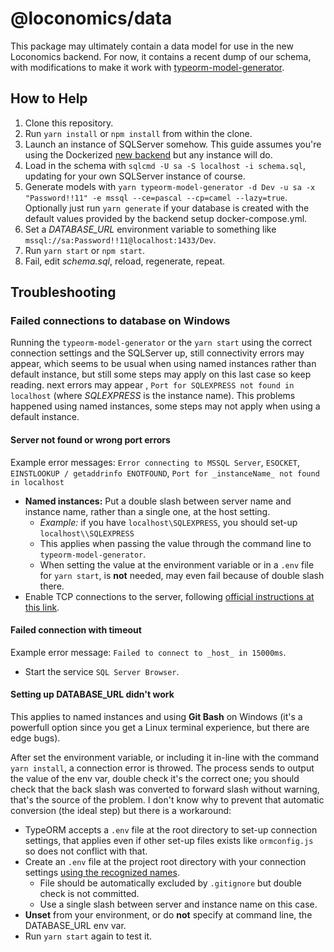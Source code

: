 # @loconomics/data

This package may ultimately contain a data model for use in the new Loconomics backend. For now, it contains a recent dump of our schema, with modifications to make it work with [typeorm-model-generator](https://github.com/Kononnable/typeorm-model-generator).

## How to Help

1. Clone this repository.
2. Run `yarn install` or `npm install` from within the clone.
3. Launch an instance of SQLServer somehow. This guide assumes you're using the Dockerized [new backend](https://github.com/loconomics/loconomics-backend) but any instance will do.
4. Load in the schema with `sqlcmd -U sa -S localhost -i schema.sql`, updating for your own SQLServer instance of course.
5. Generate models with `yarn typeorm-model-generator -d Dev -u sa -x "Password!!11" -e mssql --ce=pascal --cp=camel --lazy=true`. Optionally just run `yarn generate` if your database is created with the default values provided by the backend setup docker-compose.yml.
6. Set a _DATABASE_URL_ environment variable to something like `mssql://sa:Password!!11@localhost:1433/Dev`.
7. Run `yarn start` or `npm start`.
8. Fail, edit _schema.sql_, reload, regenerate, repeat.

## Troubleshooting
### Failed connections to database on Windows
Running the `typeorm-model-generator` or the `yarn start` using the correct connection settings and the SQLServer up, still connectivity errors may appear, which seems to be usual when using named instances rather than default instance, but still some steps may apply on this last case so keep reading.
 next errors may appear , `Port for SQLEXPRESS not found in localhost` (where *SQLEXPRESS* is the instance name). This problems happened using named instances, some steps may not apply when using a default instance.

#### Server not found or wrong port errors
Example error messages: `Error connecting to MSSQL Server`, `ESOCKET`, `EINSTLOOKUP / getaddrinfo ENOTFOUND`, `Port for _instanceName_ not found in localhost`
- **Named instances:** Put a double slash between server name and instance name, rather than a single one, at the host setting.
  - *Example:* if you have `localhost\SQLEXPRESS`, you should set-up `localhost\\SQLEXPRESS`
  - This applies when passing the value through the command line to `typeorm-model-generator`.
  - When setting the value at the environment variable or in a `.env` file for `yarn start`, is **not** needed, may even fail because of double slash there.
- Enable TCP connections to the server, following [official instructions at this link](https://docs.microsoft.com/en-us/previous-versions/visualstudio/visual-studio-2008/bb909712(v=vs.90)).

#### Failed connection with timeout
Example error message: `Failed to connect to _host_ in 15000ms`.
- Start the service `SQL Server Browser`.

#### Setting up DATABASE_URL didn't work
This applies to named instances and using **Git Bash** on Windows (it's a powerfull option since you get a Linux terminal experience, but there are edge bugs).

After set the environment variable, or including it in-line with the command `yarn install`, a connection error is throwed. The process sends to output the value of the env var, double check it's the correct one; you should check that the back slash was converted to forward slash without warning, that's the source of the problem. I don't know why to prevent that automatic conversion (the ideal step) but there is a workaround:
- TypeORM accepts a `.env` file at the root directory to set-up connection settings, that applies even if other set-up files exists like `ormconfig.js` so does not conflict with that.
- Create an `.env` file at the project root directory with your connection settings [using the recognized names](https://github.com/typeorm/typeorm/blob/7985e2e992842e8a501f315ef44c77b3d188fd64/docs/using-ormconfig.md#using-environment-variables).
  - File should be automatically excluded by `.gitignore` but double check is not committed.
  - Use a single slash between server and instance name on this case.
- **Unset** from your environment, or do **not** specify at command line, the DATABASE_URL env var.
- Run `yarn start` again to test it.
